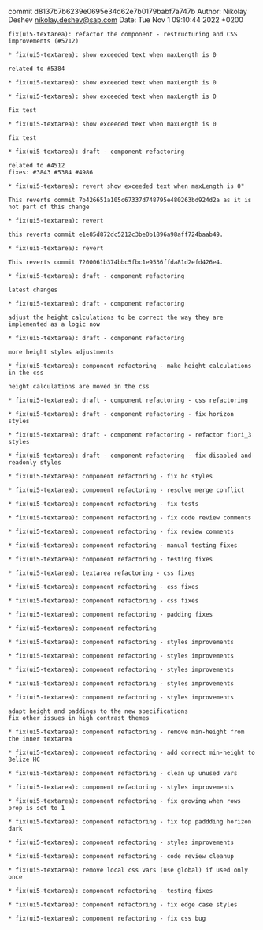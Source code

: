 commit d8137b7b6239e0695e34d62e7b0179babf7a747b
Author: Nikolay Deshev <nikolay.deshev@sap.com>
Date:   Tue Nov 1 09:10:44 2022 +0200

    fix(ui5-textarea): refactor the component - restructuring and CSS improvements (#5712)
    
    * fix(ui5-textarea): show exceeded text when maxLength is 0
    
    related to #5384
    
    * fix(ui5-textarea): show exceeded text when maxLength is 0
    
    * fix(ui5-textarea): show exceeded text when maxLength is 0
    
    fix test
    
    * fix(ui5-textarea): show exceeded text when maxLength is 0
    
    fix test
    
    * fix(ui5-textarea): draft - component refactoring
    
    related to #4512
    fixes: #3843 #5384 #4986
    
    * fix(ui5-textarea): revert show exceeded text when maxLength is 0"
    
    This reverts commit 7b426651a105c67337d748795e480263bd924d2a as it is not part of this change
    
    * fix(ui5-textarea): revert
    
    this reverts commit e1e85d872dc5212c3be0b1896a98aff724baab49.
    
    * fix(ui5-textarea): revert
    
    This reverts commit 7200061b374bbc5fbc1e9536ffda81d2efd426e4.
    
    * fix(ui5-textarea): draft - component refactoring
    
    latest changes
    
    * fix(ui5-textarea): draft - component refactoring
    
    adjust the height calculations to be correct the way they are implemented as a logic now
    
    * fix(ui5-textarea): draft - component refactoring
    
    more height styles adjustments
    
    * fix(ui5-textarea): component refactoring - make height calculations in the css
    
    height calculations are moved in the css
    
    * fix(ui5-textarea): draft - component refactoring - css refactoring
    
    * fix(ui5-textarea): draft - component refactoring - fix horizon styles
    
    * fix(ui5-textarea): draft - component refactoring - refactor fiori_3 styles
    
    * fix(ui5-textarea): draft - component refactoring - fix disabled and readonly styles
    
    * fix(ui5-textarea): component refactoring - fix hc styles
    
    * fix(ui5-textarea): component refactoring - resolve merge conflict
    
    * fix(ui5-textarea): component refactoring - fix tests
    
    * fix(ui5-textarea): component refactoring - fix code review comments
    
    * fix(ui5-textarea): component refactoring - fix review comments
    
    * fix(ui5-textarea): component refactoring - manual testing fixes
    
    * fix(ui5-textarea): component refactoring - testing fixes
    
    * fix(ui5-textarea): textarea refactoring - css fixes
    
    * fix(ui5-textarea): component refactoring - css fixes
    
    * fix(ui5-textarea): component refactoring - css fixes
    
    * fix(ui5-textarea): component refactoring - padding fixes
    
    * fix(ui5-textarea): component refactoring
    
    * fix(ui5-textarea): component refactoring - styles improvements
    
    * fix(ui5-textarea): component refactoring - styles improvements
    
    * fix(ui5-textarea): component refactoring - styles improvements
    
    * fix(ui5-textarea): component refactoring - styles improvements
    
    * fix(ui5-textarea): component refactoring - styles improvements
    
    adapt height and paddings to the new specifications
    fix other issues in high contrast themes
    
    * fix(ui5-textarea): component refactoring - remove min-height from the inner textarea
    
    * fix(ui5-textarea): component refactoring - add correct min-height to Belize HC
    
    * fix(ui5-textarea): component refactoring - clean up unused vars
    
    * fix(ui5-textarea): component refactoring - styles improvements
    
    * fix(ui5-textarea): component refactoring - fix growing when rows prop is set to 1
    
    * fix(ui5-textarea): component refactoring - fix top paddding horizon dark
    
    * fix(ui5-textarea): component refactoring - styles improvements
    
    * fix(ui5-textarea): component refactoring - code review cleanup
    
    * fix(ui5-textarea): remove local css vars (use global) if used only once
    
    * fix(ui5-textarea): component refactoring - testing fixes
    
    * fix(ui5-textarea): component refactoring - fix edge case styles
    
    * fix(ui5-textarea): component refactoring - fix css bug
